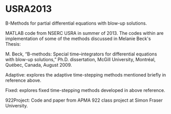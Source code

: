 USRA2013
========

B-Methods for partial differential equations with blow-up solutions. 

MATLAB code from NSERC USRA in summer of 2013. The codes within are implementation of some of the methods discussed in Melanie Beck's Thesis:

M. Beck, “B-methods: Special time–integrators for differential equations with blow-up solutions,” Ph.D. dissertation, McGill University, Montréal, Québec, Canada, August 2009.

Adaptive: explores the adaptive time-stepping methods mentioned briefly in reference above. 

Fixed: explores fixed time-stepping methods developed in above reference.

922Project: Code and paper from APMA 922 class project at Simon Fraser University.
